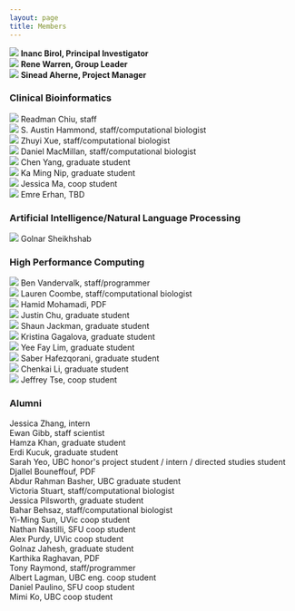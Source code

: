 ```yaml
---
layout: page
title: Members
---
```


<img class="avatar" src="assets/avatars/ibirol.jpeg"> **Inanc Birol, Principal Investigator**  
<img class="avatar" src="assets/avatars/rwarren.png"> **Rene Warren, Group Leader**  
<img class="avatar" src="assets/avatars/saherne.jpg"> **Sinead Aherne, Project Manager**

### Clinical Bioinformatics
<img class="avatar" src="/assets/avatars/rchiu.jpg"> Readman Chiu, staff  
<img class="avatar" src="/assets/avatars/ahammond.jpg"> S. Austin Hammond, staff/computational biologist  
<img class="avatar" src="/assets/avatars/zxue.jpg"> Zhuyi Xue, staff/computational biologist  
<img class="avatar" src="/assets/avatars/dmacmillan.jpg"> Daniel MacMillan, staff/computational biologist  
<img class="avatar" src="/assets/avatars/cyang.jpg"> Chen Yang, graduate student  
<img class="avatar" src="/assets/avatars/kmnip.png"> Ka Ming Nip, graduate student  
<img class="avatar" src="/assets/avatars/jma.jpeg"> Jessica Ma, coop student  
<img class="avatar" src="/assets/avatars/eerhan.png"> Emre Erhan, TBD

### Artificial Intelligence/Natural Language Processing
<img class="avatar" src="/assets/avatars/gsheikhshab.jpg"> Golnar Sheikhshab

### High Performance Computing
<img class="avatar" src="/assets/avatars/bvandervalk.jpeg"> Ben Vandervalk, staff/programmer  
<img class="avatar" src="/assets/avatars/lcoombe.jpg"> Lauren Coombe, staff/computational biologist  
<img class="avatar" src="/assets/avatars/hmohamadi.jpeg"> Hamid Mohamadi, PDF  
<img class="avatar" src="/assets/avatars/jchu.jpeg"> Justin Chu, graduate student  
<img class="avatar" src="/assets/avatars/sjackman.jpeg"> Shaun Jackman, graduate student  
<img class="avatar" src="/assets/avatars/kgagalova.jpg"> Kristina Gagalova, graduate student  
<img class="avatar" src="/assets/avatars/yflim.jpg"> Yee Fay Lim, graduate student  
<img class="avatar" src="/assets/avatars/shafezqorani.png"> Saber Hafezqorani, graduate student  
<img class="avatar" src="/assets/avatars/cli.jpg"> Chenkai Li, graduate student  
<img class="avatar" src="/assets/avatars/jtse.jpg"> Jeffrey Tse, coop student

### Alumni
Jessica Zhang, intern  
Ewan Gibb, staff scientist  
Hamza Khan, graduate student  
Erdi Kucuk, graduate student  
Sarah Yeo, UBC honor's project student / intern / directed studies student  
Djallel Bouneffouf, PDF  
Abdur Rahman Basher, UBC graduate student  
Victoria Stuart, staff/computational biologist  
Jessica Pilsworth, graduate student  
Bahar Behsaz, staff/computational biologist  
Yi-Ming Sun, UVic coop student  
Nathan Nastilli, SFU coop student  
Alex Purdy, UVic coop student  
Golnaz Jahesh, graduate student  
Karthika Raghavan, PDF  
Tony Raymond, staff/programmer  
Albert Lagman, UBC eng. coop student  
Daniel Paulino, SFU coop student  
Mimi Ko, UBC coop student  
